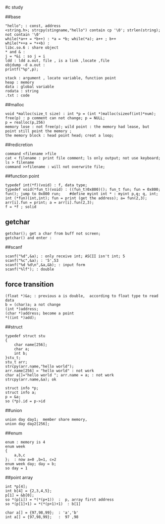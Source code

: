 #c study


##base

    "hello"; : const, address
    <string.h>; strcpy(stingname,"hello") contain cp '\0'; strlen(string); not contain '\0'
    while(*a++ = *b++) : *a = *b; while(*a); a++ ; b++
    while(*++a = *++b) :
    libc.so.6 : share object
    * and & :
    j = *&i : so j = i
    ldd : ldd a.out, file , is a link ,locate ,file 
    objdump -d a.out :
    printf("%p",p);
    
    stack : argument , locate variable, function point
    heap : memory
    data : global variable
    rodata : string 
    .txt : code





##malloc

    void *malloc(size_t size) : int *p = (int *)malloc(sizeof(int)*num);
    free(p) : p comment can not change; p = NULL;
    p = realloc(p,256)
    memory lose : not free(p); wild point : the memory had lease, but point still point the memory ;
    the memory block : head point head; creat a loop;

##redicretion

    command <filename >file
    cat < filename : print file comment; ls only output; not use keyboard; ls > filename
    command >>filename : will not overwrite file;

##function point 

    typedef int(*f)(void) : f, data type; 
    typedef void(*fun_t)(void) : ((fun_t)0x800)(); fun_t fun; fun = 0x800; fun(); jump to 0x800 run;    #define myint int * : myint p,q; q, int; 
    int (*fun)(int,int); fun = print (get the address); a= fun(2,3);
    arr[i].fun = print; a = arr[i].fun(2,3);
    f = *f ; solid

## getchar

    getchar(); get a char from buff not screen;
    getchar() and enter :

##scanf

    scanf("%d",&a); : only receive int; ASCII isn't int; 5
    scanf("%c",&a); : '5',53
    scanf("%d %d\n",&a,&b); : input form
    scanf("%lf"); : double
    
## force transition

    (float *)&a; : previous a is double,  according to float type to read data
    b = (char)a; a not change
    (int *)address;
    (char *)address; become a point
    *((int *)add);
   
##struct

    typedef struct stu
    {
        char name[256];
        char a;
        int b;
    }stu_t;
    stu_t arr;
    strcpy(arr.name,"hello world");
    arr.name[256] = "hello world" : not work
    char a[]="hello world "; arr.name = a; : not work
    strcpy(arr.name,&a); ok

    struct info *p;
    struct info a;
    p = &a;
    so (*p).id = p->id



##union

    union day day1;  member share memory,
    union day day2[256];

##enum

    enum : memory is 4
    enum week
    {
        a,b,c  
    };  : now a=0 ,b=1, c=2
    enum week day; day = b; 
    so day = 1
    
##point array

    int *p[4]; 
    int b[4] = {2,3,4,5};
    p[1] = &b[0];
    so *(p[i]) = *(*(p+1))  :  p, array first address
    so *(p[1]+1) = *(*(p+1)+1)  : b[1]

    char a[] = {97,98,99};  : 'a','b'
    int a[] = {97,98,99};   :  97 ,98



















